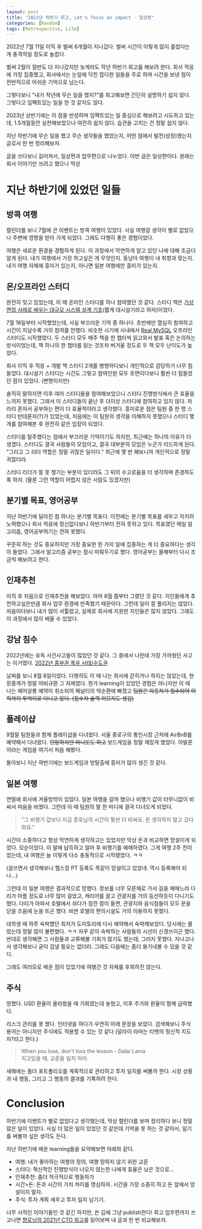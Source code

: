 ```yaml
---
layout: post
title: "2022년 하반기 회고, Let's focus on impact - 일상편"
categories: [Random]
tags: [Retrospective, Life]
---
```


2022년 7월 11일 이직 후 벌써 6개월이 지나갔다. 벌써 시간이 이렇게 많이 흘렀다는 게 충격적일 정도로 놀랍다.

벌써 2월이 절반도 더 지나갔지만 늦게라도 작년 하반기 회고를 해보려 한다. 회사 적응에 가장 집중했고, 회사에서는 눈앞에 닥친 잡다한 일들을 주로 하며 시간을 보낸 점이 전반적으로 아쉬운 기억으로 남는다.

그렇다보니 "내가 작년에 무슨 일을 했지?"를 회고해보면 간단히 설명하기 쉽지 않다. 그렇다고 임팩트있는 일을 한 것 같지도 않다.

2023년 상반기에는 이 점을 반성하며 임팩트있는 일 중심으로 해보려고 시도하고 있는데, 1.5개월동안 실천해보았으나 여전히 쉽지 않다. 습관을 고치는 건 정말 쉽지 않다.

지난 하반기에 무슨 일을 했고 무슨 생각들을 했었는지, 어떤 점에서 발전(성장)했는지 글로서 한 번 정리해보자.

글을 쓰다보니 길어져서, 일상편과 업무편으로 나누었다. 이번 글은 일상편이다. 원래는 회사 이야기만 쓰려고 했으나 막상 

# 지난 하반기에 있었던 일들

## 방콕 여행

캘린더를 보니 7월에 큰 이벤트는 방콕 여행이 있었다. 사실 여행갈 생각이 별로 없었으나 주변에 영향을 받아 가게 되었다. 그래도 다행히 좋은 경험이었다.

여행은 새로운 환경을 경험하게 된다. 이 과정에서 막연하게 알고 있던 나에 대해 조금더 알게 된다. 내가 여행에서 가장 하고싶은 게 무엇인지. 동남아 여행이 내 취향과 맞는지. 내가 여행 자체에 흥미가 있는지, 아니면 일본 여행에만 흥미가 있는지.

## 온/오프라인 스터디

완전히 잊고 있었는데, 이 때 온라인 스터디를 하나 참여했던 것 같다. 스터디 책은 [가상 면접 사례로 배우는 대규모 시스템 설계 기초](http://www.yes24.com/Product/Goods/102819435)(짧게 대시설기라고 하자)이었다.

7월 16일부터 시작했었는데, 사실 부끄러운 기억 중 하나다. 초반에만 열심히 참여하고 시간이 지날수록 거의 참여를 안했다. 비슷한 시기에 사내에서 [Real MySQL](http://www.yes24.com/Product/Goods/6960931) 오프라인 스터디도 시작했었다. 두 스터디 모두 매주 책을 한 챕터씩 읽고와서 발표 혹은 논의하는 방식이었는데, 책 하나의 한 챕터를 읽는 것조차 버거울 정도로 두 책 모두 난이도가 높았다.

회사 이직 후 적응 + 개발 책 스터디 2개를 병행하다보니 개인적으로 감당하기 너무 힘들었다. 대시설기 스터디는 시간도 그렇고 참여인원 모두 초면이다보니 훨씬 더 힘들었던 점이 있었다. (변명이지만)

솔직히 말하자면 이후 여러 스터디들을 참여해보았으니 스터디 진행방식에서 큰 효율을 느끼지 못했다. 그래서 이 스터디들이 끝난 후 더이상 스터디에 참여하고 있지 않다. 차라리 혼자서 공부하는 편이 더 효율적이라고 생각했다. 흥미로운 점은 팀원 중 한 명 스터디 반대론자(?)가 있었는데, 처음에는 이 팀원의 생각을 이해하지 못했으나 스터디 몇 개를 참여해본 후 완전히 같은 입장이 되었다.

스터디를 탈주했다는 점에서 부끄러운 기억이기도 하지만, 최근에는 하나의 이유가 더 생겼다. 스터디도 결국 사람들의 모임이고, 결국 대부분의 모임은 누군가 리드하게 된다. "그리고 그 리더 역할은 정말 귀찮은 일이다." 최근에 몇 번 해보니까 개인적으로 정말 귀찮더라.

스터디 리더가 잘 못 챙기는 부분이 있더라도 그 뒤의 수고로움을 더 생각하며 존경하도록 하자. (물론 그런 역할이 어렵지 않은 사람도 있겠지만)

## 분기별 목표, 영어공부

지난 하반기에 달라진 점 하나는 분기별 목표다. 이전에는 분기별 목표를 세우고 지키려 노력했으나 회사 적응에 정신없다보니 하반기부터 전혀 못하고 있다. 목표였던 매일 알고리즘, 영어공부하기는 전혀 못했다.

꾸준히 하는 것도 중요하지만 가장 중요한 한 가지 일에 집중하는 게 더 중요하다는 생각이 들었다. 그래서 알고리즘 공부는 잠시 미뤄두기로 했다. 영어공부는 올해부터 다시 조금씩 해보려고 한다.

## 인재추천

이직 후 처음으로 인재추천을 해보았다. 아마 8월 쯤부터 그랬던 것 같다. 지인들에게 추천하고싶은만큼 회사 업무 환경에 만족했기 때문이다. 그런데 일이 잘 풀리지는 않았다. 처음이다보니 내가 많이 서툴렀고, 실제로 회사에 지원한 지인들은 많지 않았다. 그래도 이 과정에서 많이 배울 수 있었다.

## 강남 침수

2022년에는 유독 사건사고들이 많았던 것 같다. 그 중에서 나한테 가장 가까웠던 사고는 이거였다.
[2022년 중부권 폭우 사태/수도권](https://namu.wiki/w/2022%EB%85%84%20%EC%A4%91%EB%B6%80%EA%B6%8C%20%ED%8F%AD%EC%9A%B0%20%EC%82%AC%ED%83%9C/%EC%88%98%EB%8F%84%EA%B6%8C)

날짜를 보니 8월 8일이었다. 다행히도 이 때 나는 회사에 갇히거나 하지는 않았는데, 현장중계가 정말 아비규환 그 자체였다. 뭔가 learning이 있었던 경험은 아니지만 이 때 나는 헤어살롱 예약이 취소되어 패널티의 악순환에 빠졌고 ~~팀원은 자동차가 침수되어 아직까지 뚜벅이로 다니고 있다. (침수차 슬랙 이모지도 생김)~~

## 플레이샵

9월말 팀원들과 함께 플레이샵을 다녀왔다. 서울 종로구의 통인시장 근처에 AirBnB를 예약해서 다녀왔다. ~~민망하지만 마니또도 하고~~ 보드게임을 정말 재밌게 했었다. 아발론이라는 게임을 여기서 처음 해봤다.

돌아보니 지난 하반기에는 보드게임과 방탈출에 흥미가 많이 생긴 것 같다.

## 일본 여행

연말에 회사에 겨울방학이 있었다. 일본 여행을 갈까 했으나 비행기 값이 터무니없이 비싸서 마음을 바꿨다. 그런데 이 때 팀원의 말 한 마디에 결국 다녀오게 되었다.

> "그 비행기 값보다 지금 종호님의 시간이 훨씬 더 비싸요. 돈 생각하지 말고 갔다와요."

시간이 소중하다고 항상 막연하게 생각하고는 있었지만 막상 돈과 비교하면 망설이게 되었다. 모순이었다. 이 말에 납득하고 얼마 후 비행기를 예매하였다. 그게 여행 2주 전이었는데, 내 여행은 늘 이렇게 다소 충동적으로 시작됐었다. ㅋㅋ

(글쓰면서 생각해보니 헬스장 PT 등록도 똑같이 망설이고 있었네. 역시 등록해야 되나...)

그런데 이 일본 여행은 결과적으로 망했다. 정보를 너무 모른채로 가서 길을 헤매느라 다리가 아플 정도로 너무 많이 걸었고, 캐리어를 끌고 관광지를 거의 등산하듯이 다니기도 했다. 다리가 아파서 호텔에서 쉬다가 잠깐 잠이 들면, 관광지와 음식점들이 모두 문을 닫을 즈음에 눈을 뜨곤 했다. 비싼 호텔의 편의시설도 거의 이용하지 못했다.

대학생 때 하루 숙박헀던 최저가 도미토리에 다시 예약해서 숙박해보았다. 당시에는 몰랐는데 정말 많이 불편했다. ㅋㅋ 자꾸 같이 숙박하는 사람들의 시선이 신경쓰이곤 했다. 반대로 생각해면 그 사람들과 교류해볼 기회가 많기도 했는데, 그러지 못했다. 지나고나서 생각해보니 굳이 겁낼 필요는 없더라. 그래도 다음에는 좀더 용기내볼 수 있을 것 같다.

그래도 여러모로 배운 점이 있었기에 여행간 것 자체를 후회하진 않는다.

## 주식

망했다. USD 환율이 올라왔을 때 기회였는데 놓쳤고, 이후 주가와 환율이 함께 급락했다.

리스크 관리를 못 했다. 인터넷을 하다가 우연히 아래 문장을 보았다. 검색해보니 주식 용어는 아니지만 주식에도 적용할 수 있는 것 같다 (달라이 라마는 티벳의 정신적 지도자?라고 한다.)

> When you lose, don't loss the lesson - Dalai Lama  
> 지고있을 때, 교훈을 잃지 마라.

새해에는 좀더 포트폴리오를 계획적으로 관리하고 투자 일지를 써볼까 한다. 시장 상황과 내 행동, 그리고 그 행동의 결과를 기록하려 한다.

# Conclusion

하반기에 이벤트가 별로 없었다고 생각했는데, 막상 캘린더를 보며 정리하다 보니 정말 많은 일이 있었다. 사실 더 많은 일이 있었던 것 같은데 기억을 못 하는 것 같아서, 일기를 써볼까 싶은 생각도 든다.

지난 하반기에 배운 learning들을 요약해보면 아래와 같다.

- 여행: 내가 좋아하는 여행의 정의, 여행 망하지 않기 위한 교훈
- 스터디: 혁신적인 진행방식이 나오지 않는한 나에게 효율은 낮은 것으로...
- 인재추천: 좀더 적극적으로 행동하가
- 시간>돈: 돈과 시간의 가치 차이를 명심하자. 시간을 가장 소중히 하고 돈 앞에서 망설이지 말자.
- 주식: 투자 계획 세우고 투자 일지 남기기.

너무 사적인 이야기들인 것 같긴 하지만, 쓴 김에 그냥 publish한다! 회고 업무편까지 쓰고나면 [향로님의 2021년 CTO 회고](https://jojoldu.tistory.com/626)를 읽어보며 내 글과 한 번 비교해보자.

